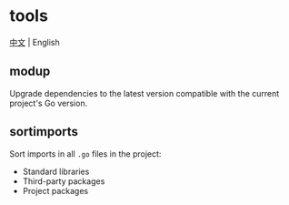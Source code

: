# tools

[中文](README.md) | English

## modup

Upgrade dependencies to the latest version compatible with the current project's Go version.

## sortimports

Sort imports in all `.go` files in the project:

- Standard libraries
- Third-party packages
- Project packages
